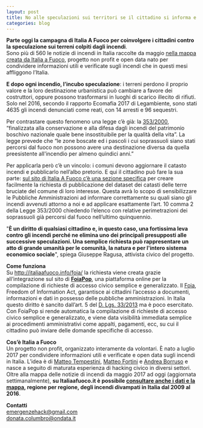 ```yaml
---
layout: post
title: No alle speculazioni sui territori se il cittadino si informa e partecipa
categories: blog
---
```



**Parte oggi la campagna di Italia A Fuoco per coinvolgere i cittadini contro la speculazione sui terreni colpiti dagli incendi**.<br>
Sono più di 560 le notizie di incendi in Italia raccolte da maggio <a target="_blank" href="http://italiaafuoco.info/2017-07-18-new-mappa-notizie/">nella mappa creata da Italia a Fuoco</a>, progetto non profit e open data nato per condividere informazioni utili e verificate sugli incendi che in questi mesi affliggono l’Italia.

**E dopo ogni incendio, l’incubo speculazione**: i terreni perdono il proprio valore e la loro destinazione urbanistica può cambiare a favore dei costruttori, oppure possono trasformarsi in luoghi di scarico illecito di rifiuti. Solo nel 2016, secondo il rapporto Ecomafia 2017 di Legambiente, sono stati 4635 gli incendi denunciati come reati, con 14 arresti e 96 sequestri.

Per contrastare questo fenomeno una legge c’è già: la <a target="_blank" href="http://www.normattiva.it/uri-res/N2Ls?urn:nir:stato:legge:2000-11-21;353!vig=">353/2000</a>, “finalizzata alla conservazione e alla difesa dagli incendi del patrimonio boschivo nazionale quale bene insostituibile per la qualità della vita”. La legge prevede che “le zone boscate ed i pascoli i cui soprassuoli siano stati percorsi dal fuoco non possono avere una destinazione diversa da quella preesistente all'incendio per almeno quindici anni.”

Per applicarla però c’è un vincolo: i comuni devono aggiornare il catasto incendi e pubblicarlo nell’albo pretorio. E qui il cittadino può fare la sua parte: <a target="_blank" href="http://italiaafuoco.info/foia/">sul sito di Italia A Fuoco c’è una sezione specifica</a> per creare facilmente la richiesta di pubblicazione del dataset dei catasti delle terre bruciate del comune di loro interesse. Questa avrà lo scopo di sensibilizzare le Pubbliche Amministrazioni ad informare correttamente su quali siano gli incendi avvenuti attorno a noi e ad applicare esattamente l’art. 10 comma 2 della Legge 353/2000 chiedendo l’elenco con relative perimetrazioni dei soprassuoli già percorsi dal fuoco nell’ultimo quinquennio.

"**È un diritto di qualsiasi cittadino e, in questo caso, una fortissima leva contro gli incendi perché ne elimina uno dei principali presupposti alle successive speculazioni. Una semplice richiesta può rappresentare un atto di grande umanità per le comunità, la natura e per l'intero sistema economico sociale**", spiega Giuseppe Ragusa, attivista civico del progetto.

**Come funziona**<br>
Su <a target="_blank" href="http://italiaafuoco.info/foia/">http://italiaafuoco.info/foia/</a> la richiesta viene creata grazie all’integrazione sul sito di <a target="_blank" href="http://www.foiapop.it/">**FoiaPop**</a>, una piattaforma online per la compilazione di richieste di accesso civico semplice e generalizzato. Il <a target="_blank" href="http://www.funzionepubblica.gov.it/articolo/dipartimento/01-06-2017/circolare-n-2-2017-attuazione-delle-norme-sull%E2%80%99accesso-civico">Foia</a>, Freedom of Information Act, garantisce ai cittadini l’accesso a documenti, informazioni e dati in possesso delle pubbliche amministrazioni. In Italia questo diritto è sancito dall’art. 5 del <a target="_blank" href="http://www.normattiva.it/uri-res/N2Ls?urn:nir:stato:decreto.legislativo:2013-03-14;33!vig=">D. Lgs. 33/2013</a> ma è poco esercitato. Con FoiaPop si rende automatica la compilazione di richieste di accesso civico semplice e generalizzato, e viene data visibilità immediata semplice ai procedimenti amministrativi come appalti, pagamenti, ecc, su cui il cittadino può inviare delle domande specifiche di accesso.

**Cos’è Italia a Fuoco**<br>
Un progetto non profit, organizzato interamente da volontari. È nato a luglio 2017 per condividere informazioni utili e verificate e open data sugli incendi in Italia. L’idea è di <a target="_blank" href="https://twitter.com/il_tempe">Matteo Tempestini</a>, <a target="_blank" href="https://twitter.com/matt_fortini">Matteo Fortini</a> e <a target="_blank" href="https://twitter.com/aborruso">Andrea Borruso</a> e nasce a seguito di maturata esperienza di hacking civico in diversi settori. Oltre alla mappa delle notizie di incendi da maggio 2017 ad oggi (aggiornata settimanalmente), **su Italiaafuoco.it è possibile <a target="_blank" href="http://siciliahub.github.io/mappe/datiallefiamme/index.html#6/41.681/12.239">consultare anche i dati e la mappa</a>, regione per regione, degli incendi divampati in Italia dal 2009 al 2016**.

**Contatti**<br>
[emergenzehack@gmail.com](mailto:emergenzehack@gmail.com)<br>
[donata.columbro@ondata.it](mailto:donata.columbro@ondata.it)
